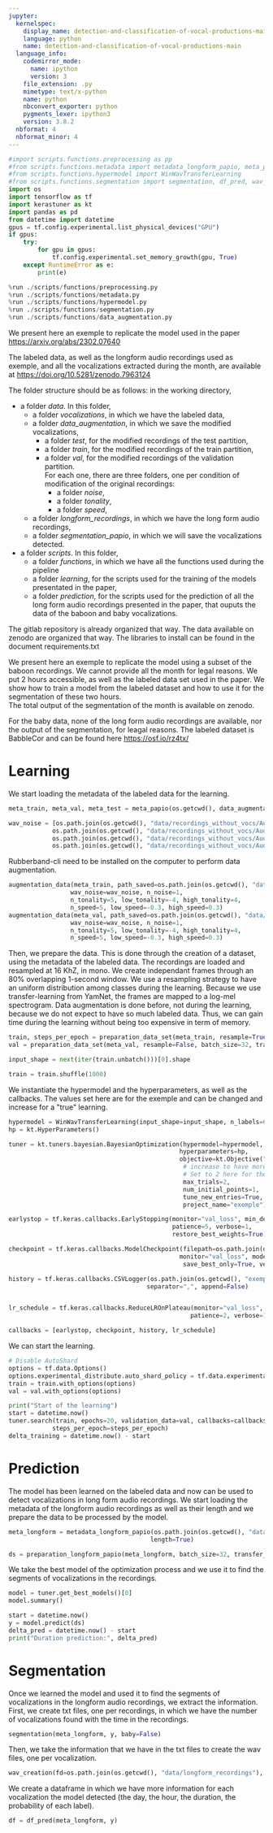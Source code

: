 ```yaml
---
jupyter:
  kernelspec:
    display_name: detection-and-classification-of-vocal-productions-main
    language: python
    name: detection-and-classification-of-vocal-productions-main
  language_info:
    codemirror_mode:
      name: ipython
      version: 3
    file_extension: .py
    mimetype: text/x-python
    name: python
    nbconvert_exporter: python
    pygments_lexer: ipython3
    version: 3.8.2
  nbformat: 4
  nbformat_minor: 4
---
```


``` python
#import scripts.functions.preprocessing as pp
#from scripts.functions.metadata import metadata_longform_papio, meta_papio
#from scripts.functions.hypermodel import WinWavTransferLearning
#from scripts.functions.segmentation import segmentation, df_pred, wav_creation
import os
import tensorflow as tf
import kerastuner as kt
import pandas as pd
from datetime import datetime
gpus = tf.config.experimental.list_physical_devices("GPU")
if gpus:
    try:
        for gpu in gpus:
            tf.config.experimental.set_memory_growth(gpu, True)
    except RuntimeError as e:
        print(e)
```

``` python
%run ./scripts/functions/preprocessing.py
%run ./scripts/functions/metadata.py
%run ./scripts/functions/hypermodel.py
%run ./scripts/functions/segmentation.py
%run ./scripts/functions/data_augmentation.py
```

We present here an exemple to replicate the model used in the paper
<https://arxiv.org/abs/2302.07640>

The labeled data, as well as the longform audio recordings used as
exemple, and all the vocalizations extracted during the month, are
available at <https://doi.org/10.5281/zenodo.7963124>

The folder structure should be as follows: in the working directory,

-   a folder *data*. In this folder,
    -   a folder *vocalizations*, in which we have the labeled data,
    -   a folder *data_augmentation*, in which we save the modified
        vocalizations,
        -   a folder *test*, for the modified recordings of the test
            partition,
        -   a folder *train*, for the modified recordings of the train
            partition,
        -   a folder *val*, for the modified recordings of the
            validation partition.\
            For each one, there are three folders, one per condition of
            modification of the original recordings:
            -   a folder *noise*,
            -   a folder *tonality*,
            -   a folder *speed*,
    -   a folder *longform_recordings*, in which we have the long form
        audio recordings,
    -   a folder *segmentation_papio*, in which we will save the
        vocalizations detected.
-   a folder *scripts*. In this folder,
    -   a folder *functions*, in which we have all the functions used
        during the pipeline
    -   a folder *learning*, for the scripts used for the training of
        the models presentated in the paper,
    -   a folder *prediction*, for the scripts used for the prediction
        of all the long form audio recordings presented in the paper,
        that ouputs the data of the baboon and baby vocalizations.

The gitlab repository is already organized that way. The data available
on zenodo are organized that way. The libraries to install can be found
in the document requirements.txt

We present here an exemple to replicate the model using a subset of the
baboon recordings. We cannot provide all the month for legal reasons. We
put 2 hours accessible, as well as the labeled data set used in the
paper. We show how to train a model from the labeled dataset and how to
use it for the segmentation of these two hours.\
The total output of the segmentation of the month is available on
zenodo.

For the baby data, none of the long form audio recordings are available,
nor the output of the segmentation, for leagal reasons. The labeled
dataset is BabbleCor and can be found here <https://osf.io/rz4tx/>

# Learning

We start loading the metadata of the labeled data for the learning.

``` python
meta_train, meta_val, meta_test = meta_papio(os.getcwd(), data_augmentation=False, weighting_sampling=False)
```

``` python
wav_noise = [os.path.join(os.getcwd(), "data/recordings_without_vocs/AudioRec01_01-05-2017_09h-10h_sans_vocs.wav"),
            os.path.join(os.getcwd(), "data/recordings_without_vocs/AudioRec01_03-05-2017_11h-12h_sans_vocs.wav"),
            os.path.join(os.getcwd(), "data/recordings_without_vocs/AudioRec01_05-05-2017_16h-17h_sans_vocs.wav"),
            os.path.join(os.getcwd(), "data/recordings_without_vocs/AudioRec01_29-04-2017_18h-19h_sans_vocs.wav")]
```

Rubberband-cli need to be installed on the computer to perform data augmentation.

``` python
augmentation_data(meta_train, path_saved=os.path.join(os.getcwd(), "data/data_augmentation/train"),
                 wav_noise=wav_noise, n_noise=1,
                 n_tonality=5, low_tonality=-4, high_tonality=4,
                 n_speed=5, low_speed=-0.3, high_speed=0.3)
augmentation_data(meta_val, path_saved=os.path.join(os.getcwd(), "data/data_augmentation/val"),
                 wav_noise=wav_noise, n_noise=1,
                 n_tonality=5, low_tonality=-4, high_tonality=4,
                 n_speed=5, low_speed=-0.3, high_speed=0.3)
```

Then, we prepare the data. This is done through the creation of a
dataset, using the metadata of the labeled data. The recordings are
loaded and resampled at 16 KhZ, in mono. We create independant frames
through an 80% overlapping 1-second window. We use a resampling strategy
to have an uniform distribution among classes during the learning.
Because we use transfer-learning from YamNet, the frames are mapped to a
log-mel spectrogram. Data augmentation is done before, not during the
learning, because we do not expect to have so much labeled data. Thus,
we can gain time during the learning without being too expensive in term
of memory.

``` python
train, steps_per_epoch = preparation_data_set(meta_train, resample=True, batch_size=32, transfer_learning=True)
val = preparation_data_set(meta_val, resample=False, batch_size=32, transfer_learning=True)

input_shape = next(iter(train.unbatch()))[0].shape

train = train.shuffle(1000)
```

We instantiate the hypermodel and the hyperparameters, as well as the
callbacks. The values set here are for the exemple and can be changed
and increase for a \"true\" learning.

``` python
hypermodel = WinWavTransferLearning(input_shape=input_shape, n_labels=6)
hp = kt.HyperParameters()

tuner = kt.tuners.bayesian.BayesianOptimization(hypermodel=hypermodel,
                                               hyperparameters=hp,
                                               objective=kt.Objective("val_loss", direction="min"),
                                                # increase to have more searching iterations. 
                                                # Set to 2 here for the exemple
                                                max_trials=2,
                                                num_initial_points=1,
                                                tune_new_entries=True,
                                                project_name="exemple")

earlystop = tf.keras.callbacks.EarlyStopping(monitor="val_loss", min_delta=0, 
                                             patience=5, verbose=1, 
                                             restore_best_weights=True)

checkpoint = tf.keras.callbacks.ModelCheckpoint(filepath=os.path.join(os.getcwd(), "exemple/cp.hdf5"),
                                               monitor="val_loss", mode="min", 
                                                save_best_only=True, verbose=1)

history = tf.keras.callbacks.CSVLogger(os.path.join(os.getcwd(), "exemple/train.csv"),
                                      separator=",", append=False)


lr_schedule = tf.keras.callbacks.ReduceLROnPlateau(monitor="val_loss", factor=0.2,
                                                  patience=2, verbose=1)

callbacks = [earlystop, checkpoint, history, lr_schedule]
```

We can start the learning.

``` python
# Disable AutoShard
options = tf.data.Options()
options.experimental_distribute.auto_shard_policy = tf.data.experimental.AutoShardPolicy.OFF
train = train.with_options(options)
val = val.with_options(options)

print("Start of the learning")
start = datetime.now()
tuner.search(train, epochs=20, validation_data=val, callbacks=callbacks,
            steps_per_epoch=steps_per_epoch)
delta_training = datetime.now() - start
```


# Prediction

The model has been learned on the labeled data and now can be used to
detect vocalizations in long form audio recordings. We start loading the
metadata of the longform audio recordings as well as their length and we
prepare the data to be processed by the model.

``` python
meta_longform = metadata_longform_papio(os.path.join(os.getcwd(), "data/longform_recordings"), 
                                       length=True)

ds = preparation_longform_papio(meta_longform, batch_size=32, transfer_learning=True)
```

We take the best model of the optimization process and we use it to find
the segments of vocalizations in the recordings.

``` python
model = tuner.get_best_models()[0]
model.summary()
```

``` python
start = datetime.now()
y = model.predict(ds)
delta_pred = datetime.now() - start
print("Duration prediction:", delta_pred)
```


# Segmentation

Once we learned the model and used it to find the segments of
vocalizations in the longform audio recordings, we extract the
information. First, we create txt files, one per recordings, in which we
have the number of vocalizations found with the time in the recordings.

``` python
segmentation(meta_longform, y, baby=False)
```

Then, we take the information that we have in the txt files to create
the wav files, one per vocalization.

``` python
wav_creation(fd=os.path.join(os.getcwd(), "data/longform_recordings"), baby=False)
```

We create a dataframe in which we have more information for each
vocalization the model detected (the day, the hour, the duration, the
probability of each label).

``` python
df = df_pred(meta_longform, y)
```

